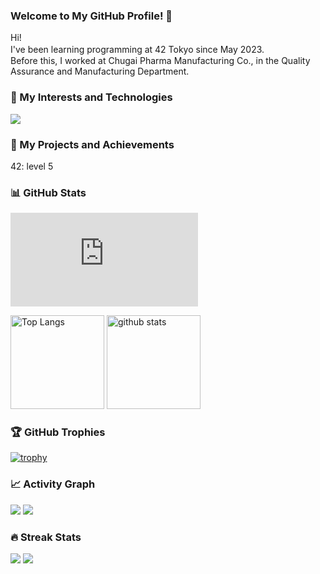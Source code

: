 ### Welcome to My GitHub Profile! 👋  
Hi!  
I've been learning programming at 42 Tokyo since May 2023.　  
Before this, I worked at Chugai Pharma Manufacturing Co., in the Quality Assurance and Manufacturing Department.  
  
  
### 🌟 My Interests and Technologies  
![](http://github-profile-summary-cards.vercel.app/api/cards/most-commit-language?username=jizots&theme=dark)
  
  
### 🚀 My Projects and Achievements  
42: level 5
  
  
### 📊 GitHub Stats  
[![My Stats](https://github-stats-evirunurm.vercel.app/api/stats.js?username=jizots)](https://github.com/evirunurm/github-stats)
<p align="left"> 
  <img alt="Top Langs" height="150px" src="https://github-readme-stats.vercel.app/api/top-langs/?username=jizots&layout=compact&count_private=true&show_icons=true&show_icons=true&theme=onedark" />
  <img alt="github stats" height="150px" src="https://github-readme-stats.vercel.app/api?username=jizots&count_private=true&show_icons=true&show_icons=true&theme=onedark" />
</p>
  
  
### 🏆 GitHub Trophies  
[![trophy](https://github-profile-trophy.vercel.app/?username=jizots&theme=gruvbox)](https://github.com/jizots/github-profile-trophy)
  
  
### 📈 Activity Graph  
![](http://github-profile-summary-cards.vercel.app/api/cards/profile-details?username=jizots&theme=dark)
![](http://github-profile-summary-cards.vercel.app/api/cards/productive-time?username=jizots&theme=dark&utcOffset=8)
  
  
### 🔥 Streak Stats  
[![](https://activity-graph.herokuapp.com/graph?username=jizots&theme=github)](https://activity-graph.herokuapp.com/graph?username=jizots&theme=github)
[![](https://github-readme-streak-stats.herokuapp.com/?user=jizots&theme=dark)](https://github-readme-streak-stats.herokuapp.com/?user=jizots&theme=dark)
